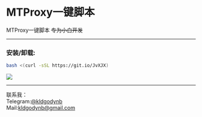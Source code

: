 # MTProxy一键脚本
MTProxy一键脚本
<del>专为小白开发</del>
<hr>

### 安装/卸载:

```BASH
bash <(curl -sSL https://git.io/JvXJX)
```

<img src="https://backblazebimg.2002000.xyz/file/imgurllx/imgs/2020/03/89024cd285c27c59.jpg" />

<hr>

联系我：
<br>
Telegram:<a href="//t.me/KLDGodYnb" target="_blank">@kldgodynb</a>
<br>
Mail:<a href="mailto:kldgodynb@gmail.com" target="_blank">kldgodynb@gmail.com</a>
